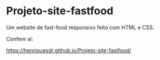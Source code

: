 # Projeto-site-fastfood
Um website de fast-food responsivo feito com HTML e CSS.

Confere aí:

https://henriquesdr.github.io/Projeto-site-fastfood/

